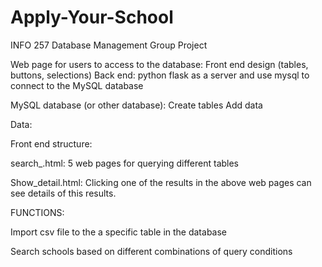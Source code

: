 # Apply-Your-School
INFO 257 Database Management Group Project

Web page for users to access to the database:
Front end design (tables, buttons, selections)
Back end: python flask as a server and use mysql to connect to the MySQL database

MySQL database (or other database):
Create tables
Add data

Data:


Front end structure:

search_<table>.html: 5 web pages for querying different tables

Show_detail.html: Clicking one of the results in the above web pages can see details of this results.

FUNCTIONS:

Import csv file to the a specific table in the database

Search schools based on different combinations of query conditions
